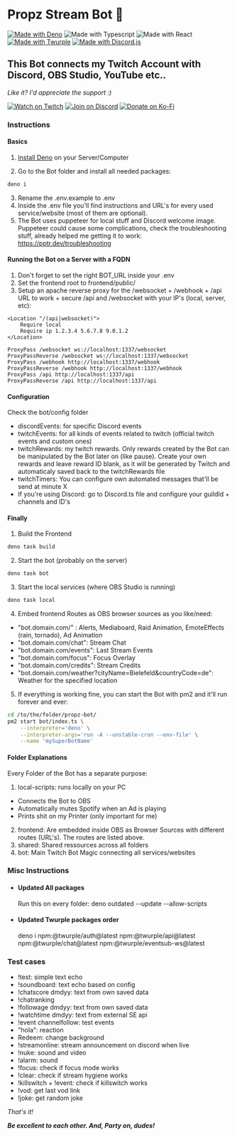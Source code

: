 # __Propz Stream Bot 🎉__

[![Made with Deno](https://img.shields.io/static/v1?label&message=Deno&color=70ffaf&logo=deno&logoColor=323330)](https://deno.com/)
![Made with Typescript](https://img.shields.io/static/v1?label&message=Typescript&color=3871c6&logo=typescript&logoColor=fff)
![Made with React](https://img.shields.io/static/v1?label&message=React&color=61dbfb&logo=react&logoColor=323330)
[![Made with Twurple](https://img.shields.io/static/v1?label&message=Twurple&color=647d0f&logo=twitch&logoColor=fff)](https://twurple.js.org/)
[![Made with Discord.js](https://img.shields.io/static/v1?label&message=Discord.js&color=379c6f&logo=discord&logoColor=fff)](https://discord.js.org/)

## __This Bot connects my Twitch Account with Discord, OBS Studio, YouTube etc..__

_Like it? I'd appreciate the support :)_

[![Watch on Twitch](https://img.shields.io/static/v1?label=Watch%20on&message=Twitch&color=bf94ff&logo=twitch&logoColor=fff)](https://propz.de/twitch/)
[![Join on Discord](https://img.shields.io/static/v1?label=Join%20on&message=Discord&color=7289da&logo=discord&logoColor=fff)](https://propz.de/discord/)
[![Donate on Ko-Fi](https://img.shields.io/static/v1?label=Donate%20on&message=Ko-Fi&color=ff5f5f&logo=kofi&logoColor=fff)](https://propz.de/kofi/)

### __Instructions__

#### __Basics__
1. [Install Deno](https://docs.deno.com/runtime/getting_started/installation/) on your Server/Computer

2. Go to the Bot folder and install all needed packages:
```sh
deno i
```
3. Rename the .env.example to .env
4. Inside the .env file you'll find instructions and URL's for every used service/website (most of them are optional).
4. The Bot uses puppeteer for local stuff and Discord welcome image. Puppeteer could cause some complications, check the troubleshooting stuff, already helped me getting it to work: https://pptr.dev/troubleshooting

#### __Running the Bot on a Server with a FQDN__
1. Don't forget to set the right BOT_URL inside your .env
2. Set the frontend root to frontend/public/
3. Setup an apache reverse proxy for the /websocket + /webhook + /api URL to work + secure /api and /websocket with your IP's (local, server, etc):
```apacheconf
<Location "/(api|websocket)">
	Require local
	Require ip 1.2.3.4 5.6.7.8 9.0.1.2
</Location>

ProxyPass /websocket ws://localhost:1337/websocket
ProxyPassReverse /websocket ws://localhost:1337/websocket
ProxyPass /webhook http://localhost:1337/webhook
ProxyPassReverse /webhook http://localhost:1337/webhook
ProxyPass /api http://localhost:1337/api
ProxyPassReverse /api http://localhost:1337/api
```

#### __Configuration__
Check the bot/config folder
- discordEvents: for specific Discord events
- twitchEvents: for all kinds of events related to twitch (official twitch events and custom ones)
- twitchRewards: my twitch rewards. Only rewards created by the Bot can be manipulated by the Bot later on (like pause). Create your own rewards and leave reward ID blank, as it will be generated by Twitch and automaticaly saved back to the twitchRewards file
- twitchTimers: You can configure own automated messages that'll be send at minute X
- If you're using Discord: go to Discord.ts file and configure your guildId + channels and ID's

#### __Finally__

1. Build the Frontend
```sh
deno task build
````
2. Start the bot (probably on the server)
```sh
deno task bot
```
3. Start the local services (where OBS Studio is running)
```sh
deno task local
```
4. Embed frontend Routes as OBS browser sources as you like/need:
- "bot.domain.com/" : Alerts, Mediaboard, Raid Animation, EmoteEffects (rain, tornado), Ad Animation
- "bot.domain.com/chat": Stream Chat
- "bot.domain.com/events": Last Stream Events
- "bot.domain.com/focus": Focus Overlay
- "bot.domain.com/credits": Stream Credits
- "bot.domain.com/weather?cityName=Bielefeld&countryCode=de": Weather for the specified location

5. If everything is working fine, you can start the Bot with pm2 and it'll run forever and ever:
```sh
cd /to/the/folder/propz-bot/
pm2 start bot/index.ts \
	--interpreter='deno' \
	--interpreter-args='run -A --unstable-cron --env-file' \
	--name 'mySuperBotName'
```

#### __Folder Explanations__
Every Folder of the Bot has a separate purpose:
1. local-scripts: runs locally on your PC
- Connects the Bot to OBS
- Automatically mutes Spotify when an Ad is playing
- Prints shit on my Printer (only important for me)
2. frontend: Are embedded inside OBS as Browser Sources with different routes (URL's). The routes are listed above.
3. shared: Shared ressources across all folders
4. bot: Main Twitch Bot Magic connecting all services/websites


### __Misc Instructions__
- #### Updated All packages
	Run this on every folder:
	deno outdated --update --allow-scripts

- #### Updated Twurple packages order
	deno i npm:@twurple/auth@latest npm:@twurple/api@latest npm:@twurple/chat@latest npm:@twurple/eventsub-ws@latest

### __Test cases__

- !test: simple text echo
- !soundboard: text echo based on config
- !chatscore dmdyy: text from own saved data
- !chatranking
- !followage dmdyy: text from own saved data
- !watchtime dmdyy: text from external SE api
- !event channelfollow: test events
- "hola": reaction
- Redeem: change background
- !streamonline: stream announcement on discord when live
- !nuke: sound and video
- !alarm: sound
- !focus: check if focus mode works
- !clear: check if stream hygiene works
- !killswitch + !event: check if killswitch works
- !vod: get last vod link
- !joke: get random joke

_That's it!_

___Be excellent to each other. And, Party on, dudes!___
